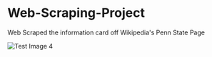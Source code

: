 # Web-Scraping-Project
Web Scraped the information card off Wikipedia's Penn State Page

![Test Image 4](https://bn02pap001files.storage.live.com/y4mq4b1ApmSxgolhEgDS7_ygJd7rmZR630pKS4c-I8aRScyLp1N8oLmqPUbHYSraMBFVqJqJG4oMrkB9n1GQV6o_FzBuuVlT4sLbPnvAjNM7wpvlt4Ge9LTATgZpLjRhbL6JLHTLXRmsu3pA7Cr1wg_7-7TNnoZ9g5gQUEoPjpovgyCGIcv35VDR4fkiMty1M4_?width=251&height=894&cropmode=none)
